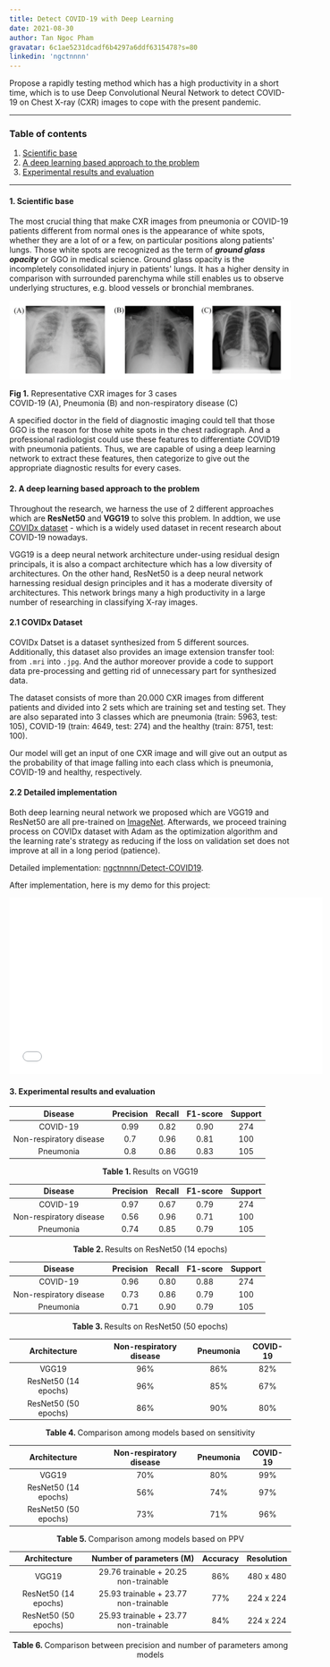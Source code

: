 ```yaml
---
title: Detect COVID-19 with Deep Learning
date: 2021-08-30
author: Tan Ngoc Pham
gravatar: 6c1ae5231dcadf6b4297a6ddf6315478?s=80
linkedin: 'ngctnnnn'
---
```

Propose a rapidly testing method which has a high productivity in a short time, which is to use Deep Convolutional Neural Network to detect COVID-19 on Chest X-ray (CXR) images to cope with the present pandemic.    

---
### Table of contents
1. [Scientific base](#1-scientific-base)
2. [A deep learning based approach to the problem](#2-a-deep-learning-based-approach-to-the-problem)
3. [Experimental results and evaluation](#3-experimental-results-and-evaluation)

---
#### 1. Scientific base
The most crucial thing that make CXR images from pneumonia or COVID-19 patients different from normal ones is the appearance of white spots, whether they are a lot of or a few, on particular positions along patients' lungs. Those white spots are recognized as the term of ***ground glass opacity*** or GGO in medical science. Ground glass opacity is the incompletely consolidated injury in patients' lungs. It has a higher density in comparison with surrounded parenchyma while still enables us to observe underlying structures, e.g. blood vessels or bronchial membranes.    

<p align="center">
  <img src="/covid+pneumonia+normal.png" alt="ground-glass-pattern image">
  <div algin ='center'>
    <figcaption><b>Fig 1.</b> Representative CXR images for 3 cases</figcaption>
    <figcaption>COVID-19 (A), Pneumonia (B) and non-respiratory disease (C)</figcaption>
  </div>
</p>

A specified doctor in the field of diagnostic imaging could tell that those GGO is the reason for those white spots in the chest radiograph. And a professional radiologist could use these features to differentiate COVID19 with pneumonia patients. Thus, we are capable of using a deep learning network to extract these features, then categorize to give out the appropriate diagnostic results for every cases. 

#### 2. A deep learning based approach to the problem
Throughout the research, we harness the use of 2 different approaches which are <b>ResNet50</b> and <b>VGG19</b> to solve this problem. In addtion, we use [COVIDx dataset](https://github.com/lindawangg/COVID-Net/blob/master/docs/COVIDx.md) - which is a widely used dataset in recent research about COVID-19 nowadays.     

VGG19 is a deep neural network architecture under-using residual design principals, it is also a compact architecture which has a low diversity of architectures. On the other hand, ResNet50 is a deep neural network harnessing residual design principles and it has a moderate diversity of architectures. This network brings many a high productivity in a large number of researching in classifying X-ray images.

#### 2.1 COVIDx Dataset
COVIDx Datset is a dataset synthesized from 5 different sources. Additionally, this dataset also provides an image extension transfer tool: from `.mri` into `.jpg`. And the author moreover provide a code to support data pre-processing and getting rid of unnecessary part for synthesized data.    

The dataset consists of more than 20.000 CXR images from different patients and divided into 2 sets which are training set and testing set. They are also separated into 3 classes which are pneumonia (train: 5963, test: 105), COVID-19 (train: 4649, test: 274) and the healthy (train: 8751, test: 100).    

Our model will get an input of one CXR image and will give out an output as the probability of that image falling into each class which is pneumonia, COVID-19 and healthy, respectively.     

#### 2.2 Detailed implementation
Both deep learning neural network we proposed which are VGG19 and ResNet50 are all pre-trained on [ImageNet](https://www.image-net.org/). Afterwards, we proceed training process on COVIDx dataset with Adam as the optimization algorithm and the learning rate's strategy as reducing if the loss on validation set does not improve at all in a long period (patience).

Detailed implementation: [ngctnnnn/Detect-COVID19](https://github.com/ngctnnnn/Detect-COVID19).     

After implementation, here is my demo for this project:

<div align='center'>

<iframe width="560" height="315" src="/demo-covid19.mp4" frameborder="0" allow="accelerometer; autoplay; encrypted-media gyroscope; picture-in-picture" allowfullscreen></iframe>
</div>


#### 3. Experimental results and evaluation

| Disease | Precision | Recall | F1-score | Support |
|:--:|:--:|:--:|:--:|:--:|
| COVID-19 | 0.99 | 0.82 | 0.90 | 274  |
| Non-respiratory disease | 0.7 | 0.96 | 0.81 | 100 |
| Pneumonia | 0.8 | 0.86 | 0.83 | 105 |

<div align='center'><b>Table 1. </b>Results on VGG19</div>
		
| Disease | Precision | Recall | F1-score | Support |
|:--:|:--:|:--:|:--:|:--:|
| COVID-19 | 0.97 | 0.67 | 0.79 | 274 |
| Non-respiratory disease | 0.56 | 0.96 | 0.71 | 100 |
| Pneumonia | 0.74 | 0.85 | 0.79 | 105 |

<div align='center'><b>Table 2. </b>Results on ResNet50 (14 epochs)</div>

	
| Disease | Precision | Recall | F1-score | Support |
|:--:|:--:|:--:|:--:|:--:|
| COVID-19 |0.96 | 0.80 | 0.88 | 274 |
| Non-respiratory disease | 0.73 | 0.86 | 0.79 | 100|
| Pneumonia | 0.71 | 0.90 | 0.79 | 105 |
	
<div align='center'><b>Table 3. </b>Results on ResNet50 (50 epochs)</div>

| Architecture | Non-respiratory disease | Pneumonia | COVID-19 |
|:---:|:---:|:--:|:--:|
| VGG19 | 96\% | 86\% | 82\% |
| ResNet50 (14 epochs) |  96\% | 85\% | 67\% |
| ResNet50 (50 epochs) | 86\% | 90\% | 80\% |

<div align='center'><b>Table 4. </b>Comparison among models based on sensitivity</div>
	
	
| Architecture | Non-respiratory disease | Pneumonia | COVID-19 |
|:---:|:---:|:--:|:--:|
| VGG19 |70\% | 80\%| 99\% |
| ResNet50 (14 epochs) |  56\% | 74\% | 97\% |
| ResNet50 (50 epochs) | 73\% | 71\% | 96\% |

<div align='center'><b>Table 5. </b>Comparison among models based on PPV</div>

| Architecture | Number of parameters (M) | Accuracy | Resolution |
|:---:|:---:|:--:|:--:|
| VGG19 | 29.76 trainable + 20.25 non-trainable | 86% | 480 x 480 |
| ResNet50 (14 epochs) | 25.93 trainable + 23.77 non-trainable | 77% |224 x 224 |
| ResNet50 (50 epochs) | 25.93 trainable + 23.77 non-trainable | 84% | 224 x 224 |

<div align='center'><b>Table 6. </b>Comparison between precision and number of parameters among models</div>